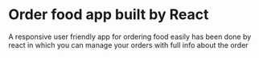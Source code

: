 # Order food app built by React

A responsive user friendly app for ordering food easily has been done by react in which you can manage your orders with full info about the order
